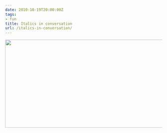 ```yaml
---
date: 2010-10-19T20:00:00Z
tags:
- fun
title: Italics in conversation
url: /italics-in-conversation/
---
```


<img src="http://52.15.252.238/wp-content/uploads/2010/10/italics.gif" alt="" width="900" height="284" class="alignnone size-full wp-image-665" />